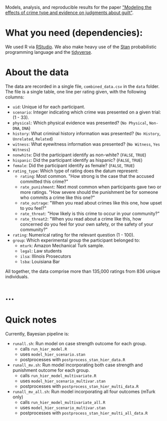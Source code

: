 Models, analysis, and reproducible results for the paper ["Modeling the effects of crime type and evidence on judgments about guilt"](https://link.tbd).

# What you need (dependencies):
We used R via [RStudio](https://www.rstudio.com/). We also make heavy use of the [Stan](http://mc-stan.org/) probabilistic programming language and the [tidyverse](https://tidyverse.tidyverse.org/index.html).

# About the data
The data are recorded in a single file, `combined_data.csv` in the `data` folder. The file is a single table, one line per rating given, with the following columns:
- `uid`: Unique id for each participant.
- `scenario`: Integer indicating which crime was presented on a given trial: (1 - 33).
- `physical`: Which physical evidence was presented? (`No Physical`, `Non-DNA`, `DNA`)
- `history`: What criminal history information was presented? (`No History`, `Unrelated`, `Related`)
- `witness`: What eyewitness information was presented? (`No Witness`, `Yes Witness`)
- `nonwhite`: Did the participant identify as non-white? (`FALSE`, `TRUE`)
- `hispanic`: Did the participant identify as hispanic? (`FALSE`, `TRUE`)
- `female`: Did the participant identify as female? (`FALSE`, `TRUE`)
- `rating_type`: Which type of rating does the datum represent:
  - `rating`: Most common. "How strong is the case that the accused committed this crime?"
  - `rate_punishment`: Next most common when participants gave two or more ratings. "How severe should the punishment be for someone who commits a crime like this one?"
  - `rate_outrage`: "When you read about crimes like this one, how upset to you feel?"
  - `rate_threat`: "How likely is this crime to occur in your community?"
  - `rate_threat2`: "When you read about a crime like this, how concerned do you feel for your own safety, or the safety of your community?"
- `rating`: Numerical rating for the relevant question (1 - 100).
- `group`: Which experimental group the participant belonged to:
  - `mturk`: Amazon Mechanical Turk sample.
  - `legal`: Law students
  - `ilsa`: Illinois Prosecutors
  - `lsba`: Louisiana Bar

All together, the data comprise more than 135,000 ratings from 836 unique individuals.

# <makefile stuff>...

# Quick notes

Currently, Bayesian pipeline is:

- `runall.sh`: Run model on case strength outcome for each group.
  - calls `run_hier_model.R`
  - uses `model_hier_scenario.stan`
  - postprocesses with `postprocess_stan_hier_data.R`
- `runall_mv.sh`: Run model incorporating both case strength and punishment outcome for each group.
  - calls `run_hier_model_multivariate.R`
  - uses `model_hier_scenario_multivar.stan`
  - postprocesses with `postprocess_stan_hier_multi_data.R`
- `runall_mv_all.sh`: Run model incorporating all four outcomes (mTurk only)
  - calls `run_hier_model_multivariate_all.R`
  - uses `model_hier_scenario_multivar.stan`
  - postprocesses with `postprocess_stan_hier_multi_all_data.R`